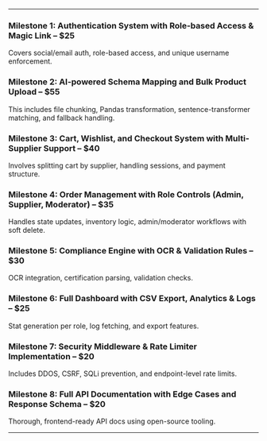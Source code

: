 
---

### Milestone 1: Authentication System with Role-based Access & Magic Link – **$25**
Covers social/email auth, role-based access, and unique username enforcement.

### Milestone 2: AI-powered Schema Mapping and Bulk Product Upload – **$55**
This includes file chunking, Pandas transformation, sentence-transformer matching, and fallback handling.

### Milestone 3: Cart, Wishlist, and Checkout System with Multi-Supplier Support – **$40**
Involves splitting cart by supplier, handling sessions, and payment structure.

### Milestone 4: Order Management with Role Controls (Admin, Supplier, Moderator) – **$35**
Handles state updates, inventory logic, admin/moderator workflows with soft delete.

### Milestone 5: Compliance Engine with OCR & Validation Rules – **$30**
OCR integration, certification parsing, validation checks.

### Milestone 6: Full Dashboard with CSV Export, Analytics & Logs – **$25**
Stat generation per role, log fetching, and export features.

### Milestone 7: Security Middleware & Rate Limiter Implementation – **$20**
Includes DDOS, CSRF, SQLi prevention, and endpoint-level rate limits.

### Milestone 8: Full API Documentation with Edge Cases and Response Schema – **$20**
Thorough, frontend-ready API docs using open-source tooling.

---
